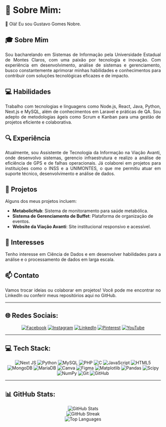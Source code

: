 

# 💫 Sobre Mim:

<p align="justify">👋 Olá! Eu sou Gustavo Gomes Nobre.</p>

## 🎓 Sobre Mim
<p align="justify">Sou bacharelando em Sistemas de Informação pela Universidade Estadual de Montes Claros, com uma paixão por tecnologia e inovação. Com experiência em desenvolvimento, análise de sistemas e gerenciamento, busco constantemente aprimorar minhas habilidades e conhecimentos para contribuir com soluções tecnológicas eficazes e de impacto.</p>

## 💻 Habilidades
<p align="justify">Trabalho com tecnologias e linguagens como Node.js, React, Java, Python, Next.js e MySQL, além de conhecimentos em Laravel e práticas de QA. Sou adepto de metodologias ágeis como Scrum e Kanban para uma gestão de projetos eficiente e colaborativa.</p>

## 🔍 Experiência
<p align="justify">Atualmente, sou Assistente de Tecnologia da Informação na Viação Avanti, onde desenvolvo sistemas, gerencio infraestrutura e realizo a análise de eficiência de GPS e de falhas operacionais. Já colaborei em projetos para instituições como o INSS e a UNIMONTES, o que me permitiu atuar em suporte técnico, desenvolvimento e análise de dados.</p>

## 🚀 Projetos
<p align="justify">Alguns dos meus projetos incluem:</p>

- **MetabolicHub**: Sistema de monitoramento para saúde metabólica.
- **Sistema de Gerenciamento de Buffet**: Plataforma de organização de eventos.
- **Website da Viação Avanti**: Site institucional responsivo e acessível.

## 🌱 Interesses
<p align="justify">Tenho interesse em Ciência de Dados e em desenvolver habilidades para a análise e o processamento de dados em larga escala.</p>

## 📫 Contato
<p align="justify">Vamos trocar ideias ou colaborar em projetos! Você pode me encontrar no LinkedIn ou conferir meus repositórios aqui no GitHub.</p>

---

## 🌐 Redes Sociais:
<div align="center">
  <a href="https://facebook.com/https://www.facebook.com/gustavognobre"><img src="https://img.shields.io/badge/Facebook-%231877F2.svg?logo=Facebook&logoColor=white" alt="Facebook" /></a>
  <a href="https://instagram.com/https://www.instagram.com/gustavognobre/"><img src="https://img.shields.io/badge/Instagram-%23E4405F.svg?logo=Instagram&logoColor=white" alt="Instagram" /></a>
  <a href="https://linkedin.com/in/https://www.linkedin.com/in/gustavogomesnobre/"><img src="https://img.shields.io/badge/LinkedIn-%230077B5.svg?logo=linkedin&logoColor=white" alt="LinkedIn" /></a>
  <a href="https://pinterest.com/https://br.pinterest.com/gustavognobre/"><img src="https://img.shields.io/badge/Pinterest-%23E60023.svg?logo=Pinterest&logoColor=white" alt="Pinterest" /></a>
  <a href="https://youtube.com/@https://www.youtube.com/@gustavognobre"><img src="https://img.shields.io/badge/YouTube-%23FF0000.svg?logo=YouTube&logoColor=white" alt="YouTube" /></a>
</div>

---

## 💻 Tech Stack:
<div align="center">
  <img src="https://img.shields.io/badge/Next-black?style=for-the-badge&logo=next.js&logoColor=white" alt="Next JS" />
  <img src="https://img.shields.io/badge/python-3670A0?style=for-the-badge&logo=python&logoColor=ffdd54" alt="Python" />
  <img src="https://img.shields.io/badge/mysql-4479A1.svg?style=for-the-badge&logo=mysql&logoColor=white" alt="MySQL" />
  <img src="https://img.shields.io/badge/php-%23777BB4.svg?style=for-the-badge&logo=php&logoColor=white" alt="PHP" />
  <img src="https://img.shields.io/badge/c-%2300599C.svg?style=for-the-badge&logo=c&logoColor=white" alt="C" />
  <img src="https://img.shields.io/badge/javascript-%23323330.svg?style=for-the-badge&logo=javascript&logoColor=%23F7DF1E" alt="JavaScript" />
  <img src="https://img.shields.io/badge/html5-%23E34F26.svg?style=for-the-badge&logo=html5&logoColor=white" alt="HTML5" />
  <img src="https://img.shields.io/badge/MongoDB-%234ea94b.svg?style=for-the-badge&logo=mongodb&logoColor=white" alt="MongoDB" />
  <img src="https://img.shields.io/badge/MariaDB-003545?style=for-the-badge&logo=mariadb&logoColor=white" alt="MariaDB" />
  <img src="https://img.shields.io/badge/Canva-%2300C4CC.svg?style=for-the-badge&logo=Canva&logoColor=white" alt="Canva" />
  <img src="https://img.shields.io/badge/figma-%23F24E1E.svg?style=for-the-badge&logo=figma&logoColor=white" alt="Figma" />
  <img src="https://img.shields.io/badge/Matplotlib-%23ffffff.svg?style=for-the-badge&logo=Matplotlib&logoColor=black" alt="Matplotlib" />
  <img src="https://img.shields.io/badge/pandas-%23150458.svg?style=for-the-badge&logo=pandas&logoColor=white" alt="Pandas" />
  <img src="https://img.shields.io/badge/SciPy-%230C55A5.svg?style=for-the-badge&logo=scipy&logoColor=%white" alt="Scipy" />
  <img src="https://img.shields.io/badge/numpy-%23013243.svg?style=for-the-badge&logo=numpy&logoColor=white" alt="NumPy" />
  <img src="https://img.shields.io/badge/git-%23F05033.svg?style=for-the-badge&logo=git&logoColor=white" alt="Git" />
  <img src="https://img.shields.io/badge/github-%23121011.svg?style=for-the-badge&logo=github&logoColor=white" alt="GitHub" />
</div>

---

## 📊 GitHub Stats:
<div align="center">
  <img src="https://github-readme-stats.vercel.app/api?username=gustavognobre&theme=dracula&hide_border=true&include_all_commits=true&count_private=true" alt="GitHub Stats" /><br/>
  <img src="https://github-readme-streak-stats.herokuapp.com/?user=gustavognobre&theme=dracula&hide_border=true" alt="GitHub Streak" /><br/>
  <img src="https://github-readme-stats.vercel.app/api/top-langs/?username=gustavognobre&theme=dracula&hide_border=true&include_all_commits=true&count_private=true&layout=compact" alt="Top Languages" />
</div>

